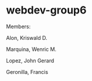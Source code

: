 # webdev-group6

Members:

Alon, Kriswald D.

Marquina, Wenric M.

Lopez, John Gerard

Geronilla, Francis
